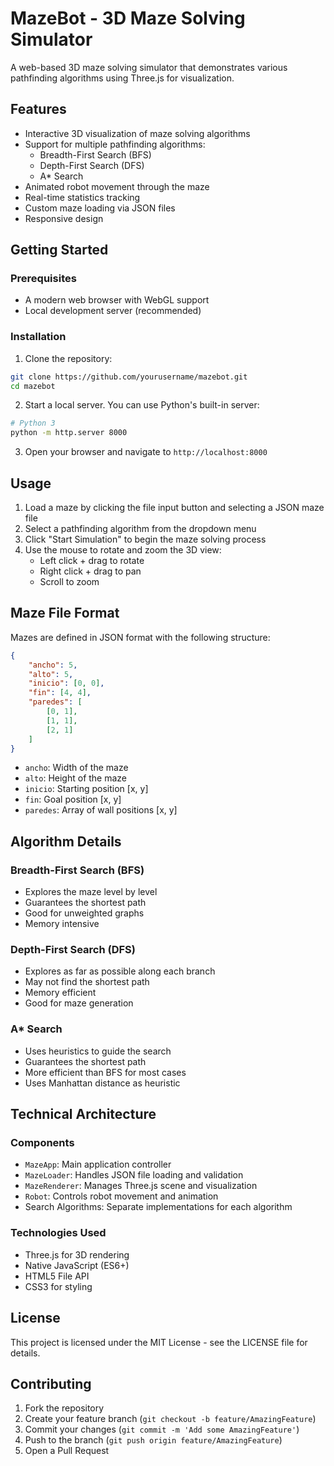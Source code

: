 # MazeBot - 3D Maze Solving Simulator

A web-based 3D maze solving simulator that demonstrates various pathfinding algorithms using Three.js for visualization.

## Features

- Interactive 3D visualization of maze solving algorithms
- Support for multiple pathfinding algorithms:
  - Breadth-First Search (BFS)
  - Depth-First Search (DFS)
  - A* Search
- Animated robot movement through the maze
- Real-time statistics tracking
- Custom maze loading via JSON files
- Responsive design

## Getting Started

### Prerequisites

- A modern web browser with WebGL support
- Local development server (recommended)

### Installation

1. Clone the repository:
```bash
git clone https://github.com/yourusername/mazebot.git
cd mazebot
```

2. Start a local server. You can use Python's built-in server:
```bash
# Python 3
python -m http.server 8000
```

3. Open your browser and navigate to `http://localhost:8000`

## Usage

1. Load a maze by clicking the file input button and selecting a JSON maze file
2. Select a pathfinding algorithm from the dropdown menu
3. Click "Start Simulation" to begin the maze solving process
4. Use the mouse to rotate and zoom the 3D view:
   - Left click + drag to rotate
   - Right click + drag to pan
   - Scroll to zoom

## Maze File Format

Mazes are defined in JSON format with the following structure:

```json
{
    "ancho": 5,
    "alto": 5,
    "inicio": [0, 0],
    "fin": [4, 4],
    "paredes": [
        [0, 1],
        [1, 1],
        [2, 1]
    ]
}
```

- `ancho`: Width of the maze
- `alto`: Height of the maze
- `inicio`: Starting position [x, y]
- `fin`: Goal position [x, y]
- `paredes`: Array of wall positions [x, y]

## Algorithm Details

### Breadth-First Search (BFS)
- Explores the maze level by level
- Guarantees the shortest path
- Good for unweighted graphs
- Memory intensive

### Depth-First Search (DFS)
- Explores as far as possible along each branch
- May not find the shortest path
- Memory efficient
- Good for maze generation

### A* Search
- Uses heuristics to guide the search
- Guarantees the shortest path
- More efficient than BFS for most cases
- Uses Manhattan distance as heuristic

## Technical Architecture

### Components

- `MazeApp`: Main application controller
- `MazeLoader`: Handles JSON file loading and validation
- `MazeRenderer`: Manages Three.js scene and visualization
- `Robot`: Controls robot movement and animation
- Search Algorithms: Separate implementations for each algorithm

### Technologies Used

- Three.js for 3D rendering
- Native JavaScript (ES6+)
- HTML5 File API
- CSS3 for styling

## License

This project is licensed under the MIT License - see the LICENSE file for details.

## Contributing

1. Fork the repository
2. Create your feature branch (`git checkout -b feature/AmazingFeature`)
3. Commit your changes (`git commit -m 'Add some AmazingFeature'`)
4. Push to the branch (`git push origin feature/AmazingFeature`)
5. Open a Pull Request

